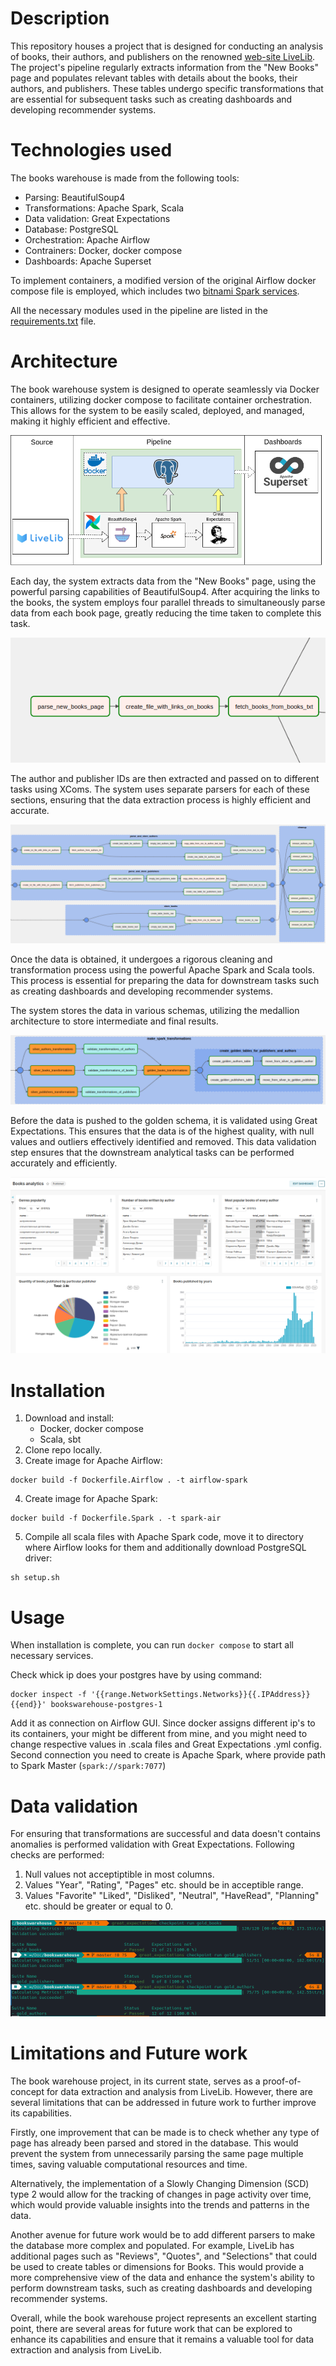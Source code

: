 # Description
This repository houses a project that is designed for conducting an analysis of books, their authors, and publishers on the renowned [web-site LiveLib](https://www.livelib.ru/). The project's pipeline regularly extracts information from the "New Books" page and populates relevant tables with details about the books, their authors, and publishers. These tables undergo specific transformations that are essential for subsequent tasks such as creating dashboards and developing recommender systems.

# Technologies used
The books warehouse is made from the following tools: 

* Parsing: BeautifulSoup4
* Transformations: Apache Spark, Scala
* Data validation: Great Expectations
* Database: PostgreSQL
* Orchestration: Apache Airflow
* Contrainers: Docker, docker compose
* Dashboards: Apache Superset

To implement containers, a modified version of the original Airflow docker compose file is employed, which includes two [bitnami Spark services](https://hub.docker.com/r/bitnami/spark/).

All the necessary modules used in the pipeline are listed in the [requirements.txt](requirements.txt) file.

# Architecture

The book warehouse system is designed to operate seamlessly via Docker containers, utilizing docker compose to facilitate container orchestration. This allows for the system to be easily scaled, deployed, and managed, making it highly efficient and effective.

![FlowChart](images/Flow.png)

Each day, the system extracts data from the "New Books" page, using the powerful parsing capabilities of BeautifulSoup4. After acquiring the links to the books, the system employs four parallel threads to simultaneously parse data from each book page, greatly reducing the time taken to complete this task.

![FirstParsing](images/FirstParsing.png)

The author and publisher IDs are then extracted and passed on to different tasks using XComs. The system uses separate parsers for each of these sections, ensuring that the data extraction process is highly efficient and accurate.

![Parsing sections](images/ParsingBranches.png)

Once the data is obtained, it undergoes a rigorous cleaning and transformation process using the powerful Apache Spark and Scala tools. This process is essential for preparing the data for downstream tasks such as creating dashboards and developing recommender systems.

The system stores the data in various schemas, utilizing the medallion architecture to store intermediate and final results. 

![Transformations](images/Transformations.png)

Before the data is pushed to the golden schema, it is validated using Great Expectations. This ensures that the data is of the highest quality, with null values and outliers effectively identified and removed. This data validation step ensures that the downstream analytical tasks can be performed accurately and efficiently.

![Dashboards](images/dashboards.png)

# Installation
1. Download and install:
    * Docker, docker compose
    * Scala, sbt
2. Clone repo locally.
3. Create image for Apache Airflow:
```
docker build -f Dockerfile.Airflow . -t airflow-spark 
```
4. Create image for Apache Spark:
```
docker build -f Dockerfile.Spark . -t spark-air  
```
5. Compile all scala files with Apache Spark code, move it to directory where Airflow looks for them and additionally download PostgreSQL driver:
```
sh setup.sh
```
# Usage
When installation is complete, you can run `docker compose` to start all necessary services.

Check whick ip does your postgres have by using command:
```
docker inspect -f '{{range.NetworkSettings.Networks}}{{.IPAddress}}{{end}}' bookswarehouse-postgres-1
```
Add it as connection on Airflow GUI.
Since docker assigns different ip's to its containers, your might be different from mine, and you might need to change respective values in .scala files and Great Expectations .yml config. Second connection you need to create is Apache Spark, where provide path to Spark Master (`spark://spark:7077`)
# Data validation

For ensuring that transformations are successful and data doesn't contains anomalies is performed validation with Great Expectations. Following checks are performed:

1. Null values not acceptiptible in most columns.
2. Values "Year", "Rating", "Pages" etc. should be in acceptible range.
3. Values "Favorite" "Liked", "Disliked", "Neutral", "HaveRead", "Planning" etc. should be greater or equal to 0.

![Manual data checks with GE](images/GE_manual.png)

# Limitations and Future work

The book warehouse project, in its current state, serves as a proof-of-concept for data extraction and analysis from LiveLib. However, there are several limitations that can be addressed in future work to further improve its capabilities.

Firstly, one improvement that can be made is to check whether any type of page has already been parsed and stored in the database. This would prevent the system from unnecessarily parsing the same page multiple times, saving valuable computational resources and time.

Alternatively, the implementation of a Slowly Changing Dimension (SCD) type 2 would allow for the tracking of changes in page activity over time, which would provide valuable insights into the trends and patterns in the data.

Another avenue for future work would be to add different parsers to make the database more complex and populated. For example, LiveLib has additional pages such as "Reviews", "Quotes", and "Selections" that could be used to create tables or dimensions for Books. This would provide a more comprehensive view of the data and enhance the system's ability to perform downstream tasks, such as creating dashboards and developing recommender systems.

Overall, while the book warehouse project represents an excellent starting point, there are several areas for future work that can be explored to enhance its capabilities and ensure that it remains a valuable tool for data extraction and analysis from LiveLib.